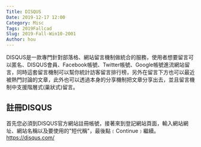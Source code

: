```yaml
---
Title: DISQUS
Date: 2019-12-17 12:00
Category: Misc
Tags: 2019Fallcad
Slug: 2019-Fall-Win10-2001
Author: hou
---
```


DISQUS是一款專門針對部落格、網站留言機制做統合的服務，使用者想要留言可以匿名、DISQUS會員、Facebook帳號、Twitter帳號、Google帳號進流網站留言，同時這套留言機制可以幫你統計訪客留言排行榜，另外在留言下方也可以最近被熱門討論的文章，此外也可以透過本身的分享機制把文章分享出去，並且留言機制中支援階層式(巢狀式)留言。

<!-- PELICAN_END_SUMMARY -->

註冊DISQUS
----

首先您必須到DISQUS官方網站註冊帳號，接著來到登記網站頁面，輸入網站網址、網站名稱以及要使用的"短代稱"，最後點﹝Continue﹞繼續。https://disqus.com/
